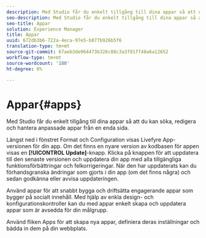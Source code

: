 ```yaml
---
description: Med Studio får du enkelt tillgång till dina appar så att du kan söka, redigera och hantera anpassade appar från en enda sida.
seo-description: Med Studio får du enkelt tillgång till dina appar så att du kan söka, redigera och hantera anpassade appar från en enda sida.
seo-title: Appar
solution: Experience Manager
title: Appar
uuid: 672db3b6-722a-4eca-97e5-b877b926b5f6
translation-type: tm+mt
source-git-commit: 67aeb3de964473b326c88c3a3f81ff48a6a12652
workflow-type: tm+mt
source-wordcount: '180'
ht-degree: 0%

---
```



# Appar{#apps}

Med Studio får du enkelt tillgång till dina appar så att du kan söka, redigera och hantera anpassade appar från en enda sida.

Längst ned i fönstret Format och Configuration visas Livefyre App-versionen för din app. Om det finns en nyare version av kodbasen för appen visas en **[!UICONTROL Update]**-knapp. Klicka på knappen för att uppdatera till den senaste versionen och uppdatera din app med alla tillgängliga funktionsförbättringar och felkorrigeringar. När den har uppdaterats kan du förhandsgranska ändringar som gjorts i din app (om det finns några) och sedan godkänna eller avvisa uppdateringen.

Använd appar för att snabbt bygga och driftsätta engagerande appar som bygger på socialt innehåll. Med hjälp av enkla design- och konfigurationskontroller kan du med appar enkelt skapa och uppdatera appar som är avsedda för din målgrupp.

Använd fliken Apps för att skapa nya appar, definiera deras inställningar och bädda in dem på din webbplats.
